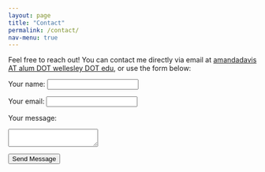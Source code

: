 ```yaml
---
layout: page
title: "Contact"
permalink: /contact/
nav-menu: true
---
```


Feel free to reach out! You can contact me directly via email at [amandadavis AT alum DOT wellesley DOT edu](mailto:amandadavis@alum.wellesley.edu), or use the form below:

<form action="https://formspree.io/f/xgegdwvy" method="POST" target="_blank">
  <label>Your name:</label>
  <input type="text" name="name" required>

  <label>Your email:</label>
  <input type="email" name="email" required>

  <label>Your message:</label>
  <textarea name="message" required></textarea>

  <button type="submit">Send Message</button>
</form>
